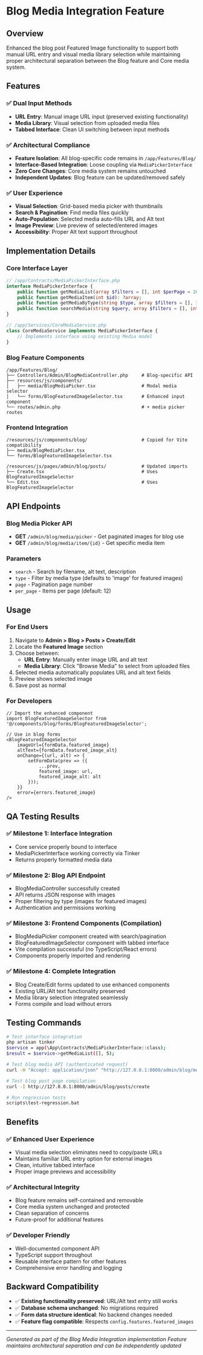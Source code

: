 # Blog Media Integration Feature

## Overview

Enhanced the blog post Featured Image functionality to support both manual URL entry and visual media library selection while maintaining proper architectural separation between the Blog feature and Core media system.

## Features

### ✅ Dual Input Methods
- **URL Entry**: Manual image URL input (preserved existing functionality)
- **Media Library**: Visual selection from uploaded media files
- **Tabbed Interface**: Clean UI switching between input methods

### ✅ Architectural Compliance
- **Feature Isolation**: All blog-specific code remains in `/app/Features/Blog/`
- **Interface-Based Integration**: Loose coupling via `MediaPickerInterface`
- **Zero Core Changes**: Core media system remains untouched
- **Independent Updates**: Blog feature can be updated/removed safely

### ✅ User Experience
- **Visual Selection**: Grid-based media picker with thumbnails
- **Search & Pagination**: Find media files quickly
- **Auto-Population**: Selected media auto-fills URL and Alt text
- **Image Preview**: Live preview of selected/entered images
- **Accessibility**: Proper Alt text support throughout

## Implementation Details

### Core Interface Layer
```php
// /app/Contracts/MediaPickerInterface.php
interface MediaPickerInterface {
    public function getMediaList(array $filters = [], int $perPage = 20): array;
    public function getMediaItem(int $id): ?array;
    public function getMediaByType(string $type, array $filters = [], int $perPage = 20): array;
    public function searchMedia(string $query, array $filters = [], int $perPage = 20): array;
}

// /app/Services/CoreMediaService.php  
class CoreMediaService implements MediaPickerInterface {
    // Implements interface using existing Media model
}
```

### Blog Feature Components
```
/app/Features/Blog/
├── Controllers/Admin/BlogMediaController.php     # Blog-specific API
├── resources/js/components/
│   ├── media/BlogMediaPicker.tsx                 # Modal media selector
│   └── forms/BlogFeaturedImageSelector.tsx       # Enhanced input component
└── routes/admin.php                              # + media picker routes
```

### Frontend Integration
```
/resources/js/components/blog/                    # Copied for Vite compatibility
├── media/BlogMediaPicker.tsx
└── forms/BlogFeaturedImageSelector.tsx

/resources/js/pages/admin/blog/posts/             # Updated imports
├── Create.tsx                                    # Uses BlogFeaturedImageSelector
└── Edit.tsx                                      # Uses BlogFeaturedImageSelector
```

## API Endpoints

### Blog Media Picker API
- **GET** `/admin/blog/media/picker` - Get paginated images for blog use
- **GET** `/admin/blog/media/item/{id}` - Get specific media item

### Parameters
- `search` - Search by filename, alt text, description
- `type` - Filter by media type (defaults to 'image' for featured images)
- `page` - Pagination page number
- `per_page` - Items per page (default: 12)

## Usage

### For End Users
1. Navigate to **Admin > Blog > Posts > Create/Edit**
2. Locate the **Featured Image** section
3. Choose between:
   - **URL Entry**: Manually enter image URL and alt text
   - **Media Library**: Click "Browse Media" to select from uploaded files
4. Selected media automatically populates URL and alt text fields
5. Preview shows selected image
6. Save post as normal

### For Developers
```tsx
// Import the enhanced component
import BlogFeaturedImageSelector from '@/components/blog/forms/BlogFeaturedImageSelector';

// Use in blog forms
<BlogFeaturedImageSelector
    imageUrl={formData.featured_image}
    altText={formData.featured_image_alt}
    onChange={(url, alt) => {
        setFormData(prev => ({
            ...prev,
            featured_image: url,
            featured_image_alt: alt
        }));
    }}
    error={errors.featured_image}
/>
```

## QA Testing Results

### ✅ Milestone 1: Interface Integration
- Core service properly bound to interface
- MediaPickerInterface working correctly via Tinker
- Returns properly formatted media data

### ✅ Milestone 2: Blog API Endpoint
- BlogMediaController successfully created
- API returns JSON response with images
- Proper filtering by type (images for featured images)
- Authentication and permissions working

### ✅ Milestone 3: Frontend Components (Compilation)
- BlogMediaPicker component created with search/pagination
- BlogFeaturedImageSelector component with tabbed interface  
- Vite compilation successful (no TypeScript/React errors)
- Components properly imported and rendering

### ✅ Milestone 4: Complete Integration
- Blog Create/Edit forms updated to use enhanced components
- Existing URL/Alt text functionality preserved
- Media library selection integrated seamlessly
- Forms compile and load without errors

## Testing Commands

```bash
# Test interface integration
php artisan tinker
$service = app(\App\Contracts\MediaPickerInterface::class);
$result = $service->getMediaList([], 5);

# Test blog media API (authenticated request)
curl -H "Accept: application/json" "http://127.0.0.1:8000/admin/blog/media/picker"

# Test blog post page compilation
curl -I http://127.0.0.1:8000/admin/blog/posts/create

# Run regression tests
scripts\test-regression.bat
```

## Benefits

### ✅ Enhanced User Experience
- Visual media selection eliminates need to copy/paste URLs
- Maintains familiar URL entry option for external images
- Clean, intuitive tabbed interface
- Proper image previews and accessibility

### ✅ Architectural Integrity
- Blog feature remains self-contained and removable
- Core media system unchanged and protected
- Clean separation of concerns
- Future-proof for additional features

### ✅ Developer Friendly  
- Well-documented component API
- TypeScript support throughout
- Reusable interface pattern for other features
- Comprehensive error handling and logging

## Backward Compatibility

- ✅ **Existing functionality preserved**: URL/Alt text entry still works
- ✅ **Database schema unchanged**: No migrations required
- ✅ **Form data structure identical**: No backend changes needed
- ✅ **Feature flag compatible**: Respects `config.features.featured_images`

---

*Generated as part of the Blog Media Integration implementation*
*Feature maintains architectural separation and can be independently updated*
